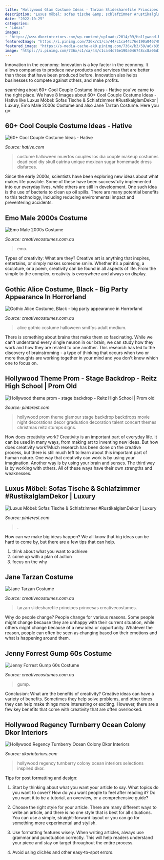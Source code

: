 ```yaml
---
title: "Hollywood Glam Costume Ideas - Tarzan Slidesharefile Principes Princesas Creativecostumes"
description: "Luxus möbel: sofas tische &amp; schlafzimmer #rustikalglamdekor"
date: "2022-10-25"
categories:
- "ideas"
images:
- "https://www.dkorinteriors.com/wp-content/uploads/2014/09/Hollywood-Regency-5.jpg"
featuredImage: "https://i.pinimg.com/736x/c1/ca/44/c1ca44c76e190a046748cc8a06d11317.jpg"
featured_image: "https://s-media-cache-ak0.pinimg.com/736x/b3/59/a6/b359a65c6f9a33c1134a7920b6daa71c.jpg"
image: "https://i.pinimg.com/736x/c1/ca/44/c1ca44c76e190a046748cc8a06d11317.jpg"
---
```



Innovation in the economy:
Innovation is a key factor in the economy. It allows companies to produce new products and services that are better than those that have been produced before. Innovation also helps businesses to compete against others, and make profits.

	

		
searching about 60+ Cool Couple Costume Ideas - Hative you've came to the right place. We have 8 Images about 60+ Cool Couple Costume Ideas - Hative like Luxus Möbel: Sofas Tische &amp; Schlafzimmer #RustikalglamDekor | Luxury, Emo Male 2000s Costume and also Jane Tarzan Costume. Here you go:
		
    
## 60+ Cool Couple Costume Ideas - Hative

<img loading=lazy src="https://hative.com/wp-content/uploads/2016/10/couple-costumes/48-couple-costume-ideas-2.jpg" onerror="this.onerror=null;this.src='https://tse4.mm.bing.net/th?id=OIP.VWY0OSmQFXVfjhpxTSERSwHaJt&amp;pid=15.1';" alt="60+ Cool Couple Costume Ideas - Hative">

_Source: hative.com_

>costume halloween muertos couples los dia couple makeup costumes dead cool diy skull catrina unique mexican sugar homemade dress disfarces. 

	

Since the early 2000s, scientists have been exploring new ideas about what makes life possible. Some of these have been successfully implemented into our everyday lives, while others are still in development. One such idea is the use of bacteria to clean up oil spills. There are many potential benefits to this technology, including reducing environmental impact and preventering accidents.

    
## Emo Male 2000s Costume

<img loading=lazy src="https://www.creativecostumes.com.au/wp-content/uploads/2017/03/unspecified1-768x1024.jpg" onerror="this.onerror=null;this.src='https://tse1.mm.bing.net/th?id=OIP.XgzqDVqLwYTWgVOXh4xakQHaJ4&amp;pid=15.1';" alt="Emo Male 2000s Costume">

_Source: creativecostumes.com.au_

>emo. 

	

Types of creativity: What are they?
Creative art is anything that inspires, entertains, or simply makes someone smile. Whether it’s a painting, a sculpture, or a poem, creativity can be found in all aspects of life. From the simple to the complex, creativity is everywhere and always on display.

    
## Gothic Alice Costume, Black - Big Party Appearance In Horrorland

<img loading=lazy src="https://www.creativecostumes.com.au/wp-content/uploads/2020/09/Gothic-Alice-Costume-Black.jpg" onerror="this.onerror=null;this.src='https://tse2.mm.bing.net/th?id=OIP.t1QiSt840zz3t5ZygU7d9QHaJ4&amp;pid=15.1';" alt="Gothic Alice Costume, Black - big party appearance in Horrorland">

_Source: creativecostumes.com.au_

>alice gothic costume halloween smiffys adult medium. 

	

There is something about brains that make them so fascinating. While we can't understand every single neuron in our brain, we can study how they work and how they are related to one another. This research has led to the discovery of brainstroming - a type of thinking that occurs when two or more thoughts are working together in your mind and you don't know which one to focus on.

    
## Hollywood Theme Prom - Stage Backdrop - Reitz High School | Prom Old

<img loading=lazy src="https://s-media-cache-ak0.pinimg.com/736x/b3/59/a6/b359a65c6f9a33c1134a7920b6daa71c.jpg" onerror="this.onerror=null;this.src='https://tse1.mm.bing.net/th?id=OIP.lY7a_24DXKvnhhsCt1_QdQHaFj&amp;pid=15.1';" alt="Hollywood theme prom - stage backdrop - Reitz High School | Prom old">

_Source: pinterest.com_

>hollywood prom theme glamour stage backdrop backdrops movie night decorations decor graduation decoration talent concert themes christmas reitz stumps signs. 

	

How does creativity work?
Creativity is an important part of everyday life. It can be used in many ways, from making art to inventing new ideas. But how does creativity work?Much research has been done on the creative process, but there is still much left to learn about this important part of human nature. One way that creativity can work is by using your imagination. Another way is by using your brain and senses. The third way is by working with others. All of these ways have their own strengths and weaknesses.

    
## Luxus Möbel: Sofas Tische &amp; Schlafzimmer #RustikalglamDekor | Luxury

<img loading=lazy src="https://i.pinimg.com/736x/c1/ca/44/c1ca44c76e190a046748cc8a06d11317.jpg" onerror="this.onerror=null;this.src='https://tse4.mm.bing.net/th?id=OIP.LFF-vvund9iIUK2CjTYDEAHaJ3&amp;pid=15.1';" alt="Luxus Möbel: Sofas Tische &amp; Schlafzimmer #RustikalglamDekor | Luxury">

_Source: pinterest.com_

>. 

	

How can we make big ideas happen?
We all know that big ideas can be hard to come by, but there are a few tips that can help. 
1. think about what you want to achieve 
2. come up with a plan of action 
3. focus on the why 

    
## Jane Tarzan Costume

<img loading=lazy src="https://www.creativecostumes.com.au/wp-content/uploads/2018/07/CC_April_18_162-768x1024.jpg" onerror="this.onerror=null;this.src='https://tse3.mm.bing.net/th?id=OIP.rOEhoOk5CZ20X8ouqhXODwHaJ4&amp;pid=15.1';" alt="Jane Tarzan Costume">

_Source: creativecostumes.com.au_

>tarzan slidesharefile principes princesas creativecostumes. 

	

Why do people change?
People change for various reasons. Some people might change because they are unhappy with their current situation, while others might change because of a new idea or opportunity. Whatever the reason, people can often be seen as changing based on their emotions and what is happening around them.

    
## Jenny Forrest Gump 60s Costume

<img loading=lazy src="https://www.creativecostumes.com.au/wp-content/uploads/2018/07/CC_April_18_051-768x1024.jpg" onerror="this.onerror=null;this.src='https://tse2.mm.bing.net/th?id=OIP.Zhlg_zvWFvqi0N8Mn0D5DQHaJ4&amp;pid=15.1';" alt="Jenny Forrest Gump 60s Costume">

_Source: creativecostumes.com.au_

>gump. 

	

Conclusion: What are the benefits of creativity?
Creative ideas can have a variety of benefits. Sometimes they help solve problems, and other times they can help make things more interesting or exciting. However, there are a few key benefits that come with creativity that are often overlooked.

    
## Hollywood Regency Turnberry Ocean Colony Dkor Interiors

<img loading=lazy src="https://www.dkorinteriors.com/wp-content/uploads/2014/09/Hollywood-Regency-5.jpg" onerror="this.onerror=null;this.src='https://tse1.mm.bing.net/th?id=OIP.tSO8G1ba0TnEOnfixM6MYQHaLH&amp;pid=15.1';" alt="Hollywood Regency Turnberry Ocean Colony Dkor Interiors">

_Source: dkorinteriors.com_

>hollywood regency turnberry colony ocean interiors selections inspired dkor. 

	

Tips for post formatting and design:
1. Start by thinking about what you want your article to say. What topics do you want to cover? How do you want people to feel after reading it? Do you want it to be a tutorial, an overview, or a comprehensive guide?
2. Choose the right style for your article. There are many different ways to write an article, and there is no one style that is best for all situations. You can use a simple, straight-forward layout or you can go for something more experimental and stylish.

3. Use formatting features wisely. When writing articles, always use grammar and punctuation correctly. This will help readers understand your piece and stay on target throughout the entire process.

4. Avoid using clichés and other easy-to-spot errors.

